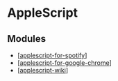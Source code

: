 AppleScript
===

Modules
---

- [[applescript-for-spotify]]
- [[applescript-for-google-chrome]]
- [[applescript-wiki]]

[//begin]: # "Autogenerated link references for markdown compatibility"
[applescript-for-spotify]: applescript-for-spotify.md "AppleScript for Spotify"
[applescript-for-google-chrome]: applescript-for-google-chrome.md "AppleScript for Google Chrome"
[applescript-wiki]: wiki/applescript-wiki.md "AppleScript Wiki"
[//end]: # "Autogenerated link references"